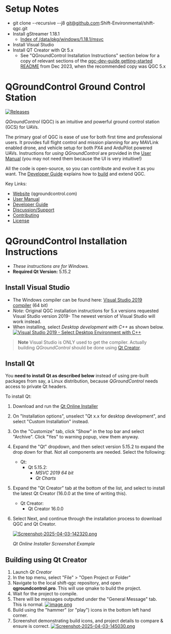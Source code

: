 # Setup Notes

-  git clone --recursive --j8 [git@github.com](mailto:git@github.com):Shift-Environmental/shift-qgc.git
-  Install gStreamer 1.18.1
   -  [Index of /data/pkg/windows/1.18.1/msvc](https://gstreamer.freedesktop.org/data/pkg/windows/)
-  Install Visual Studio
-  Install QT Creator with Qt 5.x
   -  See "QGroundControl Installation Instructions" section below for a copy of relevant sections of the [qgc-dev-guide getting-started README](https://github.com/mavlink/qgc-dev-guide/blob/master/en/getting_started/README.md) from Dec 2023, when the recommended copy was QGC 5.x

# QGroundControl Ground Control Station

[![Releases](https://img.shields.io/github/release/mavlink/QGroundControl.svg)](https://github.com/mavlink/QGroundControl/releases)

_QGroundControl_ (QGC) is an intuitive and powerful ground control station (GCS) for UAVs.

The primary goal of QGC is ease of use for both first time and professional users.
It provides full flight control and mission planning for any MAVLink enabled drone, and vehicle setup for both PX4 and ArduPilot powered UAVs. Instructions for _using QGroundControl_ are provided in the [User Manual](https://docs.qgroundcontrol.com/en/) (you may not need them because the UI is very intuitive!)

All the code is open-source, so you can contribute and evolve it as you want.
The [Developer Guide](https://dev.qgroundcontrol.com/en/) explains how to [build](https://dev.qgroundcontrol.com/en/getting_started/) and extend QGC.

Key Links:

-  [Website](http://qgroundcontrol.com) (qgroundcontrol.com)
-  [User Manual](https://docs.qgroundcontrol.com/en/)
-  [Developer Guide](https://dev.qgroundcontrol.com/en/)
-  [Discussion/Support](https://docs.qgroundcontrol.com/en/Support/Support.html)
-  [Contributing](https://dev.qgroundcontrol.com/en/contribute/)
-  [License](https://github.com/mavlink/qgroundcontrol/blob/master/COPYING.md)

# QGroundControl Installation Instructions

-  _These instructions are for Windows._
-  **Required Qt Version:** 5.15.2

## Install Visual Studio

-  The Windows compiler can be found here: [Visual Studio 2019 compiler](https://visualstudio.microsoft.com/vs/older-downloads/) (64 bit)
-  _Note:_ Original QGC installation instructions for 5.x versions requested Visual Studio version 2019- The newest version of Visual Studio will work instead.
-  When installing, select *Desktop development with C++* as shown below.
   [![Visual Studio 2019 - Select Desktop Environment with C++](https://github.com/mavlink/qgc-dev-guide/raw/master/assets/getting_started/visual_studio_select_features.png)](https://github.com/mavlink/qgc-dev-guide/blob/master/assets/getting_started/visual_studio_select_features.png)

> **Note** Visual Studio is ONLY used to get the compiler. Actually building *QGroundControl* should be done using [Qt Creator](https://github.com/mavlink/qgc-dev-guide/blob/master/en/getting_started/README.md#qt-creator).

## Install Qt

You **need to install Qt as described below** instead of using pre-built packages from say, a Linux distribution, because *QGroundControl* needs access to private Qt headers.

To install Qt:

1. Download and run the [Qt Online Installer](http://www.qt.io/download-open-source)
2. On "Installation options", unselect "Qt x.x for desktop development", and select "Custom Installation" instead.
3. On the "Customize" tab, click "Show" in the top bar and select "Archive". Click "Yes" to warning popup, view them anyway.
4. Expand the "Qt" dropdown, and then select version 5.15.2 to expand the drop down for that. Not all components are needed. Select the following:
   -  Qt:
      -  Qt 5.15.2:
         -  _MSVC 2019 64 bit_
         -  _Qt Charts_
5. Expand the "Qt Creator" tab at the bottom of the list, and select to install the latest Qt Creator (16.0.0 at the time of writing this).
   -  Qt Creator:
      -  Qt Creator 16.0.0
6. Select Next, and continue through the installation process to download QGC and Qt Creator.

   [![Screenshot-2025-04-03-142320.png](https://i.postimg.cc/7PfVbHPY/Screenshot-2025-04-03-142320.png)](https://postimg.cc/rz2WPLtv)

   _Qt Online Installer Screenshot Example_

## Building using Qt Creator

1. Launch *Qt Creator*
2. In the top menu, select "File" > "Open Project or Folder"
3. Navigate to the local shift-qgc repository, and open **qgroundcontrol.pro**.
   This will use qmake to build the project.
4. Wait for the project to compile.
5. There will be messages outputted under the "General Message" tab. This is normal.
   [![image.png](https://i.postimg.cc/Vk1n9mwt/image.png)](https://postimg.cc/fJ2VD4JW)
6. Build using the "hammer" (or "play") icons in the bottom left hand corner.
7. Screenshot demonstrating build icons, and project details to compare & ensure is correct.
   [![Screenshot-2025-04-03-145030.png](https://i.postimg.cc/3rmktVnF/Screenshot-2025-04-03-145030.png)](https://postimg.cc/Lh44XCdJ)
